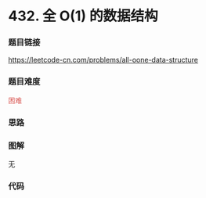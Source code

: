 # 432. 全 O(1) 的数据结构

### 题目链接

https://leetcode-cn.com/problems/all-oone-data-structure

### 题目难度

<font color=#D9534F>困难</font>

### 思路



### 图解

无

### 代码

```python
```